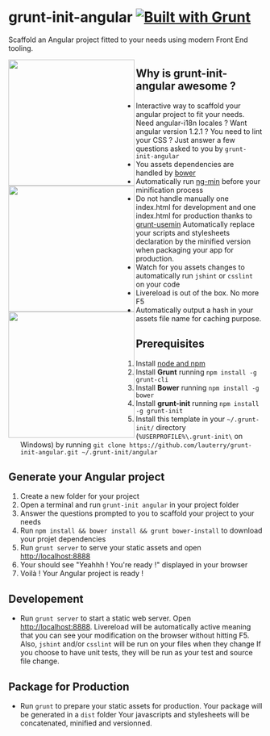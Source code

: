 grunt-init-angular [![Built with Grunt](https://cdn.gruntjs.com/builtwith.png)](http://gruntjs.com/)
==================

Scaffold an Angular project fitted to your needs using modern Front End tooling.

<img height="250" align="left" src="http://bower.io/img/bower-logo.png">

<img height="250" align="left" src="https://s3.amazonaws.com/media-p.slid.es/uploads/hugojosefson/images/86267/angularjs-logo.png">

<img height="250" align="left" src="http://gruntjs.com/img/grunt-logo.svg">

## Why is grunt-init-angular awesome ?
* Interactive way to scaffold your angular project to fit your needs. 
  Need angular-i18n locales ? Want angular version 1.2.1 ? You need to lint your CSS ? Just answer a few questions asked to you by `grunt-init-angular`
* You assets dependencies are handled by [bower](http://www.bower.io)
* Automatically run [ng-min](https://github.com/btford/ngmin) before your minification process
* Do not handle manually one index.html for development and one index.html for production thanks to [grunt-usemin](https://github.com/yeoman/grunt-usemin)
  Automatically replace your scripts and stylesheets declaration by the minified version when packaging your app for production.
* Watch for you assets changes to automatically run `jshint` or `csslint` on your code
* Livereload is out of the box. No more F5
* Automatically output a hash in your assets file name for caching purpose.

## Prerequisites
1. Install [node and npm](http://www.nodejs.org)
2. Install **Grunt** running `npm install -g grunt-cli` 
3. Install **Bower** running `npm install -g bower`
4. Install **grunt-init** running `npm install -g grunt-init`
5. Install this template in your `~/.grunt-init/` directory (`%USERPROFILE%\.grunt-init\` on Windows) 
   by running `git clone https://github.com/lauterry/grunt-init-angular.git ~/.grunt-init/angular`

## Generate your Angular project
1. Create a new folder for your project
2. Open a terminal and run `grunt-init angular` in your project folder
3. Answer the questions prompted to you to scaffold your project to your needs
4. Run `npm install && bower install && grunt bower-install` to download your projet dependencies
5. Run `grunt server` to serve your static assets and open [http://localhost:8888](http://localhost:8888)
6. Your should see "Yeahhh ! You're ready !" displayed in your browser
7. Voilà ! Your Angular project is ready !

## Developement
* Run `grunt server` to start a static web server. Open [http://localhost:8888](http://localhost:8888).
   Livereload will be automatically active meaning that you can see your modification on the browser without hitting F5.
   Also, `jshint` and/or `csslint` will be run on your files when they change
   If you choose to have unit tests, they will be run as your test and source file change.

## Package for Production
* Run `grunt` to prepare your static assets for production. Your package will be generated in a `dist` folder
   Your javascripts and stylesheets will be concatenated, minified and versionned.
